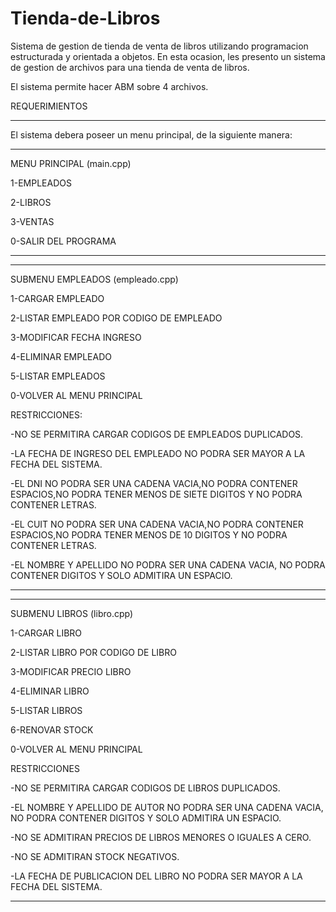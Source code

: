 # Tienda-de-Libros
Sistema de gestion de tienda de venta de libros utilizando programacion estructurada y orientada a objetos.
En esta ocasion, les presento un sistema de gestion de archivos para una tienda de venta de libros.

El sistema permite hacer ABM sobre 4 archivos.

REQUERIMIENTOS
______________


El sistema debera poseer un menu principal, de la siguiente manera:

-----------------------------------------------------------------------------------------

MENU PRINCIPAL (main.cpp)


1-EMPLEADOS

2-LIBROS

3-VENTAS

0-SALIR DEL PROGRAMA

-----------------------------------------------------------------------------------------

-----------------------------------------------------------------------------------------


SUBMENU EMPLEADOS (empleado.cpp)


1-CARGAR EMPLEADO

2-LISTAR EMPLEADO POR CODIGO DE EMPLEADO

3-MODIFICAR FECHA INGRESO

4-ELIMINAR EMPLEADO

5-LISTAR EMPLEADOS

0-VOLVER AL MENU PRINCIPAL




RESTRICCIONES:

-NO SE PERMITIRA CARGAR CODIGOS DE EMPLEADOS DUPLICADOS.

-LA FECHA DE INGRESO DEL EMPLEADO NO PODRA SER MAYOR A LA FECHA DEL SISTEMA.

-EL DNI NO PODRA SER UNA CADENA VACIA,NO PODRA CONTENER ESPACIOS,NO PODRA TENER MENOS DE SIETE DIGITOS Y NO PODRA CONTENER LETRAS.

-EL CUIT NO PODRA SER UNA CADENA VACIA,NO PODRA CONTENER ESPACIOS,NO PODRA TENER MENOS DE 10 DIGITOS Y NO PODRA CONTENER LETRAS.

-EL NOMBRE Y APELLIDO NO PODRA SER UNA CADENA VACIA, NO PODRA CONTENER DIGITOS Y SOLO ADMITIRA UN ESPACIO.


-----------------------------------------------------------------------------------------

-----------------------------------------------------------------------------------------

SUBMENU LIBROS (libro.cpp)


1-CARGAR LIBRO

2-LISTAR LIBRO POR CODIGO DE LIBRO

3-MODIFICAR PRECIO LIBRO

4-ELIMINAR LIBRO

5-LISTAR LIBROS

6-RENOVAR STOCK


0-VOLVER AL MENU PRINCIPAL


RESTRICCIONES


-NO SE PERMITIRA CARGAR CODIGOS DE LIBROS DUPLICADOS.

-EL NOMBRE Y APELLIDO DE AUTOR NO PODRA SER UNA CADENA VACIA, NO PODRA CONTENER DIGITOS Y SOLO ADMITIRA UN ESPACIO.

-NO SE ADMITIRAN PRECIOS DE LIBROS MENORES O IGUALES A CERO.

-NO SE ADMITIRAN STOCK NEGATIVOS.

-LA FECHA DE PUBLICACION DEL LIBRO NO PODRA SER MAYOR A LA FECHA DEL SISTEMA.


-----------------------------------------------------------------------------------------




